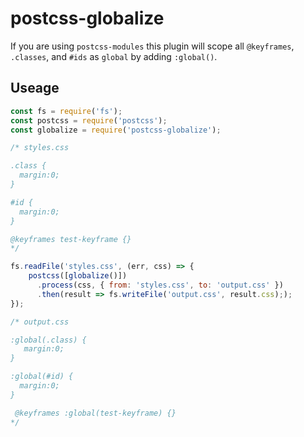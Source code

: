 # postcss-globalize #

If you are using `postcss-modules` this plugin will scope all `@keyframes`, `.classes`, and `#ids` as `global` by  adding `:global()`.

## Useage ##

``` javascript
const fs = require('fs');
const postcss = require('postcss');
const globalize = require('postcss-globalize');

/* styles.css

.class {
  margin:0;
}

#id {
  margin:0;
}

@keyframes test-keyframe {}
*/

fs.readFile('styles.css', (err, css) => {
    postcss([globalize()])
      .process(css, { from: 'styles.css', to: 'output.css' })
      .then(result => fs.writeFile('output.css', result.css););
});

/* output.css

:global(.class) {
   margin:0;
}

:global(#id) {
  margin:0;
}

 @keyframes :global(test-keyframe) {}
*/
```